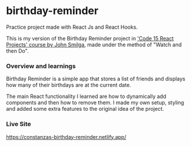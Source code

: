 # birthday-reminder
Practice project made with React Js and React Hooks.

This is my version of the Birthday Reminder project in ['Code 15 React Projects' course by John Smilga](https://youtu.be/a_7Z7C_JCyo), made under the method of "Watch and then Do". 

### Overview and learnings
Birthday Reminder is a simple app that stores a list of friends and displays how many of their birthdays are at the current date.

The main React functionality I learned are how to dynamically add components and then how to remove them.
I made my own setup, styling and added some extra features to the original idea of the project.

### Live Site
https://constanzas-birthday-reminder.netlify.app/


